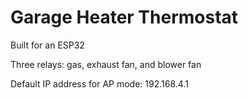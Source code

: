 # Garage Heater Thermostat
Built for an ESP32

Three relays: gas, exhaust fan, and blower fan

Default IP address for AP mode: 192.168.4.1
